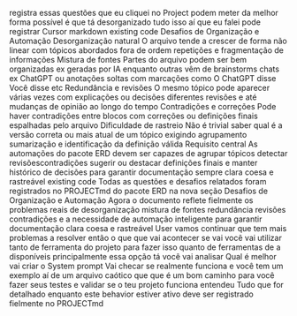registra essas questões que eu cliquei no Project podem meter da melhor forma possível é que tá desorganizado tudo isso aí que eu falei pode registrar
Cursor
markdown
  existing code 
 Desafios de Organização e Automação
 Desorganização natural O arquivo tende a crescer de forma não linear com tópicos abordados fora de ordem repetições e fragmentação de informações
 Mistura de fontes Partes do arquivo podem ser bem organizadas ex geradas por IA enquanto outras vêm de brainstorms chats ex ChatGPT ou anotações soltas com marcações como O ChatGPT disse Você disse etc
 Redundância e revisões O mesmo tópico pode aparecer várias vezes com explicações ou decisões diferentes revisões e até mudanças de opinião ao longo do tempo
 Contradições e correções Pode haver contradições entre blocos com correções ou definições finais espalhadas pelo arquivo
 Dificuldade de rastreio Não é trivial saber qual é a versão correta ou mais atual de um tópico exigindo agrupamento sumarização e identificação da definição válida
 Requisito central As automações do pacote ERD devem ser capazes de agrupar tópicos detectar revisõescontradições sugerir ou destacar definições finais e manter histórico de decisões para garantir documentação sempre clara coesa e rastreável
  existing code 
 Todas as questões e desafios relatados foram registrados no PROJECTmd do pacote ERD na nova seção Desafios de Organização e Automação
Agora o documento reflete fielmente os problemas reais de desorganização mistura de fontes redundância revisões contradições e a necessidade de automação inteligente para garantir documentação clara coesa e rastreável
User
vamos continuar que tem mais problemas a resolver então o que que vai acontecer se vai você vai utilizar tanto de ferramenta do projeto para fazer isso quanto de ferramentas de a disponíveis principalmente essa opção tá você vai analisar Qual é melhor vai criar o System prompt Vai checar se realmente funciona e você tem um exemplo aí de um arquivo caótico que que é um bom caminho para você fazer seus testes e validar se o teu projeto funciona entendeu
Tudo que for detalhado enquanto este behavior estiver ativo deve ser registrado fielmente no PROJECTmd